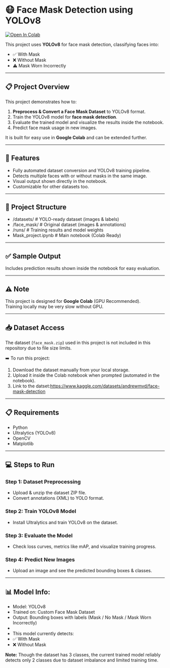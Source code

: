# 😷 Face Mask Detection using YOLOv8

[![Open In Colab](https://colab.research.google.com/assets/colab-badge.svg)](
https://colab.research.google.com/github/Amogh-7pai/Face-Mask-Detection-YOLOv8/blob/main/Mask_project.ipynb)

This project uses **YOLOv8** for face mask detection, classifying faces into:
- ✅ With Mask
- ❌ Without Mask
- ⚠️ Mask Worn Incorrectly

---

## 📋 Project Overview

This project demonstrates how to:
1. **Preprocess & Convert a Face Mask Dataset** to YOLOv8 format.
2. Train the YOLOv8 model for **face mask detection**.
3. Evaluate the trained model and visualize the results inside the notebook.
4. Predict face mask usage in new images.

It is built for easy use in **Google Colab** and can be extended further.

---

## 🚀 Features
- Fully automated dataset conversion and YOLOv8 training pipeline.
- Detects multiple faces with or without masks in the same image.
- Visual output shown directly in the notebook.
- Customizable for other datasets too.

---

## 📂 Project Structure
- /datasets/           # YOLO-ready dataset (images & labels)
- /face_mask/          # Original dataset (images & annotations)
- /runs/               # Training results and model weights
- Mask_project.ipynb   # Main notebook (Colab Ready)

---

## ✅ Sample Output
Includes prediction results shown inside the notebook for easy evaluation.

---

## ⚠️ Note
This project is designed for **Google Colab** (GPU Recommended).  
Training locally may be very slow without GPU.

---

## 📥 Dataset Access
The dataset (`face_mask.zip`) used in this project is not included in this repository due to file size limits.

➡️ To run this project:
1. Download the dataset manually from your local storage.
2. Upload it inside the Colab notebook when prompted (automated in the notebook).
3. Link to the datset:https://www.kaggle.com/datasets/andrewmvd/face-mask-detection

---

## 📋 Requirements
- Python  
- Ultralytics (YOLOv8)  
- OpenCV  
- Matplotlib  

---

## 💻 Steps to Run
### Step 1: Dataset Preprocessing  
- Upload & unzip the dataset ZIP file.
- Convert annotations (XML) to YOLO format.

### Step 2: Train YOLOv8 Model  
- Install Ultralytics and train YOLOv8 on the dataset.

### Step 3: Evaluate the Model  
- Check loss curves, metrics like mAP, and visualize training progress.

### Step 4: Predict New Images  
- Upload an image and see the predicted bounding boxes & classes.

---

## 📊 Model Info:
- Model: YOLOv8  
- Trained on: Custom Face Mask Dataset  
- Output: Bounding boxes with labels (Mask / No Mask / Mask Worn Incorrectly)
- 
- This model currently detects:
- ✅ With Mask
- ❌ Without Mask

**Note:** Though the dataset has 3 classes, the current trained model reliably detects only 2 classes due to dataset imbalance and limited training time.
